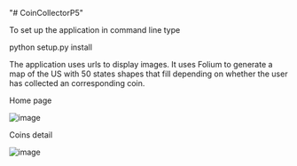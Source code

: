 "# CoinCollectorP5" 

To set up the application in command line type

python setup.py install

The application uses urls to display images.
It uses Folium to generate a map of the US with 50 states shapes that fill depending on
whether the user has collected an corresponding coin.

Home page

![image](https://cloud.githubusercontent.com/assets/22032833/25312123/e2ac7668-27d6-11e7-8ca4-27bdd37f137b.png)


Coins detail

![image](https://cloud.githubusercontent.com/assets/22032833/25312131/fa23a38e-27d6-11e7-8537-d6af44b9402a.png)
